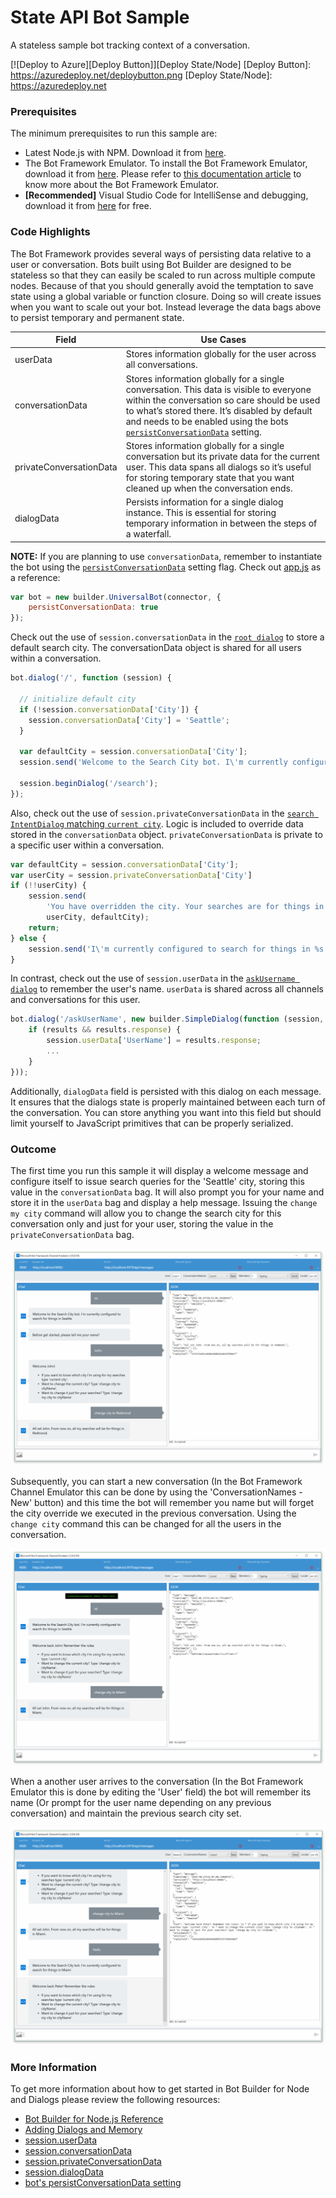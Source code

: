 # State API Bot Sample

A stateless sample bot tracking context of a conversation.

[![Deploy to Azure][Deploy Button]][Deploy State/Node]
[Deploy Button]: https://azuredeploy.net/deploybutton.png
[Deploy State/Node]: https://azuredeploy.net

### Prerequisites

The minimum prerequisites to run this sample are:
* Latest Node.js with NPM. Download it from [here](https://nodejs.org/en/download/).
* The Bot Framework Emulator. To install the Bot Framework Emulator, download it from [here](https://aka.ms/bf-bc-emulator). Please refer to [this documentation article](https://docs.botframework.com/en-us/csharp/builder/sdkreference/gettingstarted.html#emulator) to know more about the Bot Framework Emulator.
* **[Recommended]** Visual Studio Code for IntelliSense and debugging, download it from [here](https://code.visualstudio.com/) for free.

### Code Highlights

The Bot Framework provides several ways of persisting data relative to a user or conversation.
Bots built using Bot Builder are designed to be stateless so that they can easily be scaled to run across multiple compute nodes. Because of that you should generally avoid the temptation to save state using a global variable or function closure. Doing so will create issues when you want to scale out your bot. Instead leverage the data bags above to persist temporary and permanent state.

Field | Use Cases
-------- | ---------
userData | Stores information globally for the user across all conversations.
conversationData | Stores information globally for a single conversation. This data is visible to everyone within the conversation so care should be used to what’s stored there. It’s disabled by default and needs to be enabled using the bots [`persistConversationData`](https://docs.botframework.com/en-us/node/builder/chat-reference/interfaces/_botbuilder_d_.iuniversalbotsettings.html#persistconversationdata) setting.
privateConversationData | Stores information globally for a single conversation but its private data for the current user. This data spans all dialogs so it’s useful for storing temporary state that you want cleaned up when the conversation ends.
dialogData | Persists information for a single dialog instance. This is essential for storing temporary information in between the steps of a waterfall.

**NOTE:** If you are planning to use `conversationData`, remember to instantiate the bot using the [`persistConversationData`](https://docs.botframework.com/en-us/node/builder/chat-reference/interfaces/_botbuilder_d_.iuniversalbotsettings.html#persistconversationdata) setting flag. Check out [app.js](app.js#L15-L18) as a reference:

````JavaScript
var bot = new builder.UniversalBot(connector, {
    persistConversationData: true
});
````

Check out the use of `session.conversationData` in the [`root dialog`](app.js#L29-L32) to store a default search city. The conversationData object is shared for all users within a conversation.

````JavaScript
bot.dialog('/', function (session) {

  // initialize default city
  if (!session.conversationData['City']) {
    session.conversationData['City'] = 'Seattle';
  }

  var defaultCity = session.conversationData['City'];
  session.send('Welcome to the Search City bot. I\'m currently configured to search for things in %s', defaultCity);

  session.beginDialog('/search');
});
````

Also, check out the use of `session.privateConversationData` in the [`search IntentDialog` matching `current city`](app.js#L57-L69). Logic is included to override data stored in the `conversationData` object. `privateConversationData` is private to a specific user within a conversation.

````JavaScript
var defaultCity = session.conversationData['City'];
var userCity = session.privateConversationData['City']
if (!!userCity) {
    session.send(
        'You have overridden the city. Your searches are for things in %s. The default conversation city is %s.',
        userCity, defaultCity);
    return;
} else {
    session.send('I\'m currently configured to search for things in %s.', defaultCity);
}
````

In contrast, check out the use of `session.userData` in the [`askUsername dialog`](app.js#L102-L112) to remember the user's name. `userData` is shared across all channels and conversations for this user.

````JavaScript
bot.dialog('/askUserName', new builder.SimpleDialog(function (session, results) {
    if (results && results.response) {
        session.userData['UserName'] = results.response;
        ...
    }
}));
````

Additionally, `dialogData` field is persisted with this dialog on each message. It ensures that the dialogs state is properly maintained between each turn of the conversation. You can store anything you want into this field but should limit yourself to JavaScript primitives that can be properly serialized.

### Outcome

The first time you run this sample it will display a welcome message and configure itself to issue search queries for the 'Seattle' city, storing this value in the `conversationData` bag. It will also prompt you for your name and store it in the `userData` bag and display a help message. Issuing the `change my city` command will allow you to change the search city for this conversation only and just for your user, storing the value in the `privateConversationData` bag.

![Sample Outcome](images/outcome-1.png)

Subsequently, you can start a new conversation (In the Bot Framework Channel Emulator this can be done by using the 'ConversationNames - New' button) and this time the bot will remember you name but will forget the city override we executed in the previous conversation. Using the `change city` command this can be changed for all the users in the conversation.

![Sample Outcome](images/outcome-2.png)

When a another user arrives to the conversation (In the Bot Framework Emulator this is done by editing the 'User' field) the bot will remember its name (Or prompt for the user name depending on any previous conversation) and maintain the previous search city set.

![Sample Outcome](images/outcome-3.png)

### More Information

To get more information about how to get started in Bot Builder for Node and Dialogs please review the following resources:
* [Bot Builder for Node.js Reference](https://docs.botframework.com/en-us/node/builder/overview/#navtitle)
* [Adding Dialogs and Memory](https://docs.botframework.com/en-us/node/builder/guides/core-concepts/#adding-dialogs-and-memory)
* [session.userData](https://docs.botframework.com/en-us/node/builder/chat-reference/classes/_botbuilder_d_.session.html#userdata)
* [session.conversationData](https://docs.botframework.com/en-us/node/builder/chat-reference/classes/_botbuilder_d_.session.html#conversationdata)
* [session.privateConversationData](https://docs.botframework.com/en-us/node/builder/chat-reference/classes/_botbuilder_d_.session.html#privateconversationdata)
* [session.dialogData](https://docs.botframework.com/en-us/node/builder/chat-reference/classes/_botbuilder_d_.session.html#dialogdata)
* [bot's persistConversationData setting](https://docs.botframework.com/en-us/node/builder/chat-reference/interfaces/_botbuilder_d_.iuniversalbotsettings.html#persistconversationdata)
